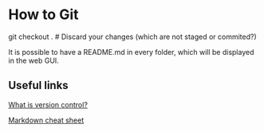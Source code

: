 # How to Git


git checkout .  # Discard your changes (which are not staged or commited?)


It is possible to have a README.md in every folder, which will be displayed in the web GUI.


## Useful links
[What is version control?](https://www.atlassian.com/git/tutorials/what-is-version-control)

[Markdown cheat sheet](https://www.markdownguide.org/cheat-sheet/)

